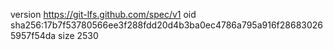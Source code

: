 version https://git-lfs.github.com/spec/v1
oid sha256:17b7f53780566ee3f288fdd20d4b3ba0ec4786a795a916f286830265957f54da
size 2530

